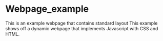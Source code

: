 # Webpage_example
 This is an example webpage that contains standard layout 
 This example shows off a dynamic webpage that implements Javascript with CSS and HTML.
